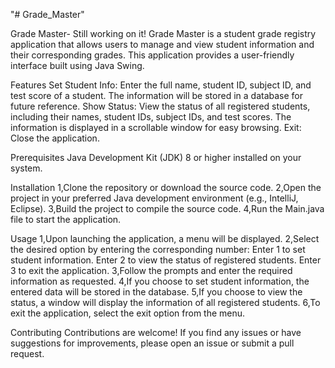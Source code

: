"# Grade_Master" 

Grade Master- Still working on it!
Grade Master is a student grade registry application that allows users to manage and view student information and their corresponding grades. This application provides a user-friendly interface built using Java Swing.

Features
Set Student Info: Enter the full name, student ID, subject ID, and test score of a student. The information will be stored in a database for future reference.
Show Status: View the status of all registered students, including their names, student IDs, subject IDs, and test scores. The information is displayed in a scrollable window for easy browsing.
Exit: Close the application.

Prerequisites
Java Development Kit (JDK) 8 or higher installed on your system.

Installation
1,Clone the repository or download the source code.
2,Open the project in your preferred Java development environment (e.g., IntelliJ, Eclipse).
3,Build the project to compile the source code.
4,Run the Main.java file to start the application.

Usage
1,Upon launching the application, a menu will be displayed.
2,Select the desired option by entering the corresponding number:
           Enter 1 to set student information.
           Enter 2 to view the status of registered students.
           Enter 3 to exit the application.
3,Follow the prompts and enter the required information as requested.
4,If you choose to set student information, the entered data will be stored in the database.
5,If you choose to view the status, a window will display the information of all registered students.
6,To exit the application, select the exit option from the menu.

Contributing
Contributions are welcome! If you find any issues or have suggestions for improvements, please open an issue or submit a pull request.
